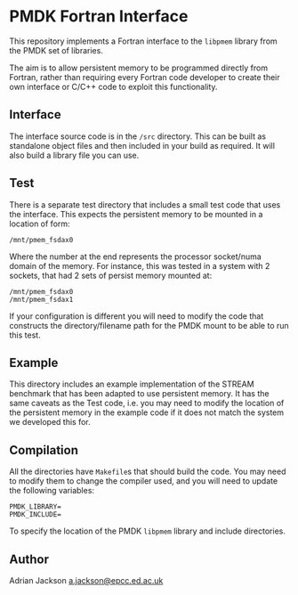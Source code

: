 # PMDK Fortran Interface
This repository implements a Fortran interface to the `libpmem` library from the PMDK set of libraries.

The aim is to allow persistent memory to be programmed directly from Fortran, rather than requiring every Fortran code developer to create their own interface or C/C++ code to exploit this functionality.

## Interface

The interface source code is in the `/src` directory. This can be built as standalone object files and then included in your build as required. It will also build a library file you can use.

## Test

There is a separate test directory that includes a small test code that uses the interface. This expects the persistent memory to be mounted in a location of form:
```
/mnt/pmem_fsdax0
```
Where the number at the end represents the processor socket/numa domain of the memory. For instance, this was tested in a system with 2 sockets, that had 2 sets of persist memory mounted at:
```
/mnt/pmem_fsdax0
/mnt/pmem_fsdax1
```
If your configuration is different you will need to modify the code that constructs the directory/filename path for the PMDK mount to be able to run this test.

## Example

This directory includes an example implementation of the STREAM benchmark that has been adapted to use persistent memory. It has the same caveats as the Test code, i.e. you may need to modify the location of the persistent memory in the example code if it does not match the system we developed this for.

## Compilation

All the directories have `Makefile`s that should build the code. You may need to modify them to change the compiler used, and you will need to update the following variables:
```
PMDK_LIBRARY=
PMDK_INCLUDE=
```
To specify the location of the PMDK `libpmem` library and include directories.

## Author

Adrian Jackson <a.jackson@epcc.ed.ac.uk>
